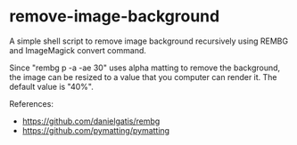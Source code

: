 # remove-image-background

A simple shell script to remove image background recursively using REMBG and ImageMagick convert command.

Since "rembg p -a -ae 30" uses alpha matting to remove the background, the image can be resized to a value that you computer can render it. The default value is "40%".

References: 
  - https://github.com/danielgatis/rembg
  - https://github.com/pymatting/pymatting

